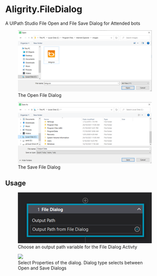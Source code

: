 # Aligrity.FileDialog
A UIPath Studio File Open and File Save Dialog for Attended bots

<figure>
  <img src="https://github.com/alisonbutcher/Aligrity.FileDialog/blob/84ee951bc167e1804ef970cae33e6ecd4fb91fb3/Open%20Dialog.png" width="700"/>
  <figcaption>The Open File Dialog</figcaption>
</figure>
  
  
<figure>
<img src="https://github.com/alisonbutcher/Aligrity.FileDialog/blob/84ee951bc167e1804ef970cae33e6ecd4fb91fb3/SaveDialog.png" width="700"/>
  <figcaption>The Save File Dialog</figcaption>
</figure>

## Usage ##
<figure>
<img src="https://github.com/alisonbutcher/Aligrity.FileDialog/blob/84ee951bc167e1804ef970cae33e6ecd4fb91fb3/FileDialogActivity.png" width="500"/>
  <figcaption>Choose an output path variable for the File Dialog Activty</figcaption>
</figure>

<figure>
<img src="https://github.com/alisonbutcher/Aligrity.FileDialog/blob/84ee951bc167e1804ef970cae33e6ecd4fb91fb3/FileDialogProperties.pngg" width="500"/>
  <figcaption>Select Properties of the dialog. Dialog type selects between Open and Save Dialogs</figcaption>
</figure>
